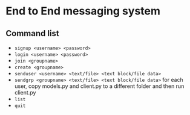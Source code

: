 # End to End messaging system

## Command list

- `signup <username> <password>`
- `login <username> <password>`
- `join <groupname>`
- `create <groupname>`
- `senduser <username> <text/file> <text block/file data>`
- `sendgrp <groupname> <text/file> <text block/file data>` for each user, copy models.py and client.py to a different folder and then run client.py
- `list`
- `quit`
